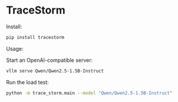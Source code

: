# TraceStorm

Install:

```bash
pip install tracestorm
```

Usage:

Start an OpenAI-compatible server:

```bash
vllm serve Qwen/Qwen2.5-1.5B-Instruct
```

Run the load test:

```bash
python -m trace_storm.main --model "Qwen/Qwen2.5-1.5B-Instruct"
```